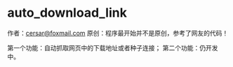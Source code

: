 # auto_download_link

作者：cersar@foxmail.com 
原创：程序最开始并不是原创，参考了网友的代码！

第一个功能：自动抓取网页中的下载地址或者种子连接； 
第二个功能：仍开发中。

